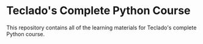 # Teclado's Complete Python Course

This repository contains all of the learning materials for Teclado's
complete Python course.
